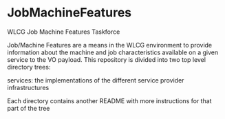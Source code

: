 JobMachineFeatures
==================

WLCG Job Machine Features Taskforce

Job/Machine Features are a means in the WLCG environment to provide information about the machine and job characteristics available on a given service to the VO payload. This repository is divided into two top level directory trees:

services: the implementations of the different service provider infrastructures

Each directory contains another README with more instructions for that part of the tree

